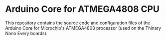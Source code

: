 # Arduino Core for ATMEGA4808 CPU

This repository contains the source code and configuration files of the Arduino Core
for Microchip's ATMEGA4808 processor (used on the Thinary Nano Every boards).